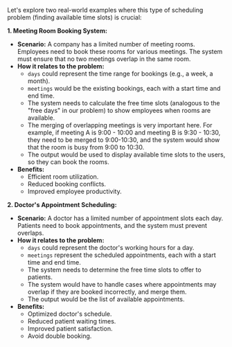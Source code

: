 Let's explore two real-world examples where this type of scheduling problem (finding available time slots) is crucial:

**1. Meeting Room Booking System:**

* **Scenario:** A company has a limited number of meeting rooms. Employees need to book these rooms for various meetings. The system must ensure that no two meetings overlap in the same room.
* **How it relates to the problem:**
    * `days` could represent the time range for bookings (e.g., a week, a month).
    * `meetings` would be the existing bookings, each with a start time and end time.
    * The system needs to calculate the free time slots (analogous to the "free days" in our problem) to show employees when rooms are available.
    * The merging of overlapping meetings is very important here. For example, if meeting A is 9:00 - 10:00 and meeting B is 9:30 - 10:30, they need to be merged to 9:00-10:30, and the system would show that the room is busy from 9:00 to 10:30.
    * The output would be used to display available time slots to the users, so they can book the rooms.
* **Benefits:**
    * Efficient room utilization.
    * Reduced booking conflicts.
    * Improved employee productivity.

**2. Doctor's Appointment Scheduling:**

* **Scenario:** A doctor has a limited number of appointment slots each day. Patients need to book appointments, and the system must prevent overlaps.
* **How it relates to the problem:**
    * `days` could represent the doctor's working hours for a day.
    * `meetings` represent the scheduled appointments, each with a start time and end time.
    * The system needs to determine the free time slots to offer to patients.
    * The system would have to handle cases where appointments may overlap if they are booked incorrectly, and merge them.
    * The output would be the list of available appointments.
* **Benefits:**
    * Optimized doctor's schedule.
    * Reduced patient waiting times.
    * Improved patient satisfaction.
    * Avoid double booking.
